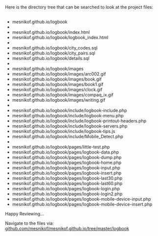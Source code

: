 Here is the directory tree that can be searched to look at the project files:<BR><BR>

* mesnikof.github.io/logbook<BR>
*
* mesnikof.github.io/logbook/index.html<BR>
* mesnikof.github.io/logbook/logbook_index.html<BR>
*
* mesnikof.github.io/logbook/city_codes.sql<BR>
* mesnikof.github.io/logbook/city_pairs.sql<BR>
* mesnikof.github.io/logbook/details.sql<BR>
*
* mesnikof.github.io/logbook/images<BR>
* mesnikof.github.io/logbook/images/arc002.gif<BR>
* mesnikof.github.io/logbook/images/book.gif<BR>
* mesnikof.github.io/logbook/images/book1.gif<BR>
* mesnikof.github.io/logbook/images/clock.gif<BR>
* mesnikof.github.io/logbook/images/compaq_ix.gif<BR>
* mesnikof.github.io/logbook/images/writing.gif<BR>
*
* mesnikof.github.io/logbook/include/logbook-include.php<BR>
* mesnikof.github.io/logbook/include/logbook-menu.php<BR>
* mesnikof.github.io/logbook/include/logbook-printout-headers.php<BR>
* mesnikof.github.io/logbook/include/logbook-servers.php<BR>
* mesnikof.github.io/logbook/include/logbook-tips.js<BR>
* mesnikof.github.io/logbook/include/Mobile_Detect.php<BR>
*
* mesnikof.github.io/logbook/pages/little-test.php<BR>
* mesnikof.github.io/logbook/pages/logbook-data.php<BR>
* mesnikof.github.io/logbook/pages/logbook-dump.php<BR>
* mesnikof.github.io/logbook/pages/logbook-home.php<BR>
* mesnikof.github.io/logbook/pages/logbook-input.php<BR>
* mesnikof.github.io/logbook/pages/logbook-insert.php<BR>
* mesnikof.github.io/logbook/pages/logbook-last30.php<BR>
* mesnikof.github.io/logbook/pages/logbook-last60.php<BR>
* mesnikof.github.io/logbook/pages/logbook-login.php<BR>
* mesnikof.github.io/logbook/pages/logbook-login2.php<BR>
* mesnikof.github.io/logbook/pages/logbook-mobile-device-input.php<BR>
* mesnikof.github.io/logbook/pages/logbook-mobile-device-insert.php<BR>

Happy Reviewing...

Navigate to the files via: [github.com/mesnikof/mesnikof.github.io/tree/master/logbook](https://github.com/mesnikof/mesnikof.github.io/tree/master/logbook)

